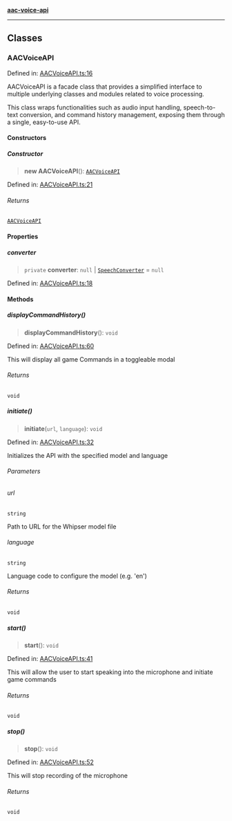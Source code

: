 [**aac-voice-api**](../api-specification.md)

***

## Classes

### AACVoiceAPI

Defined in: [AACVoiceAPI.ts:16](https://github.com/Capstone-Projects-2025-Fall/project-001-aac-api/blob/2e181446a0955d6e69720fafcb5e1ba075e3f20f/src/AACVoiceAPI.ts#L16)

AACVoiceAPI is a facade class that provides a simplified interface
to multiple underlying classes and modules related to voice processing.

This class wraps functionalities such as audio input handling, 
speech-to-text conversion, and command history management, 
exposing them through a single, easy-to-use API.

#### Constructors

##### Constructor

> **new AACVoiceAPI**(): [`AACVoiceAPI`](#aacvoiceapi)

Defined in: [AACVoiceAPI.ts:21](https://github.com/Capstone-Projects-2025-Fall/project-001-aac-api/blob/2e181446a0955d6e69720fafcb5e1ba075e3f20f/src/AACVoiceAPI.ts#L21)

###### Returns

[`AACVoiceAPI`](#aacvoiceapi)

#### Properties

##### converter

> `private` **converter**: `null` \| [`SpeechConverter`](../SpeechConverter/SpeechConverter.md#speechconverter) = `null`

Defined in: [AACVoiceAPI.ts:18](https://github.com/Capstone-Projects-2025-Fall/project-001-aac-api/blob/2e181446a0955d6e69720fafcb5e1ba075e3f20f/src/AACVoiceAPI.ts#L18)

#### Methods

##### displayCommandHistory()

> **displayCommandHistory**(): `void`

Defined in: [AACVoiceAPI.ts:60](https://github.com/Capstone-Projects-2025-Fall/project-001-aac-api/blob/2e181446a0955d6e69720fafcb5e1ba075e3f20f/src/AACVoiceAPI.ts#L60)

This will display all game Commands in a toggleable modal

###### Returns

`void`

##### initiate()

> **initiate**(`url`, `language`): `void`

Defined in: [AACVoiceAPI.ts:32](https://github.com/Capstone-Projects-2025-Fall/project-001-aac-api/blob/2e181446a0955d6e69720fafcb5e1ba075e3f20f/src/AACVoiceAPI.ts#L32)

Initializes the API with the specified model and language

###### Parameters

###### url

`string`

Path to URL for the Whipser model file

###### language

`string`

Language code to configure the model (e.g. 'en')

###### Returns

`void`

##### start()

> **start**(): `void`

Defined in: [AACVoiceAPI.ts:41](https://github.com/Capstone-Projects-2025-Fall/project-001-aac-api/blob/2e181446a0955d6e69720fafcb5e1ba075e3f20f/src/AACVoiceAPI.ts#L41)

This will allow the user to start speaking into the microphone and initiate game commands

###### Returns

`void`

##### stop()

> **stop**(): `void`

Defined in: [AACVoiceAPI.ts:52](https://github.com/Capstone-Projects-2025-Fall/project-001-aac-api/blob/2e181446a0955d6e69720fafcb5e1ba075e3f20f/src/AACVoiceAPI.ts#L52)

This will stop recording of the microphone

###### Returns

`void`
